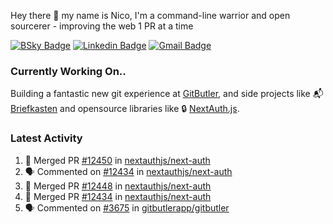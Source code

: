 
Hey there 👋 my name is Nico, I'm a command-line warrior and open sourcerer - improving the web 1 PR at a time

[![BSky Badge](https://img.shields.io/badge/-%20%40ndo.dev%20-%200285FF?style=flat-square&logo=bluesky&color=%23161e27)](https://bsky.app/profile/ndo.dev) [![Linkedin Badge](https://img.shields.io/badge/-ndom91-blue?style=flat-square&logo=Linkedin&logoColor=white&link=https://www.linkedin.com/in/ndom91/)](https://www.linkedin.com/in/ndom91/) [![Gmail Badge](https://img.shields.io/badge/-yo@ndo.dev-c14438?style=flat-square&logo=mail.ru&logoColor=white&link=mailto:yo@ndo.dev)](mailto:yo@ndo.dev)

### Currently Working On..

Building a fantastic new git experience at [GitButler](https://github.com/gitbutlerapp), and side projects like 📬 [Briefkasten](https://briefkastenhq.com) and opensource libraries like 🔒 [NextAuth.js](https://github.com/nextauthjs/next-auth).

<!--START_SECTION_PROFILE_VIEWS:readme-info-->
<!--END_SECTION_PROFILE_VIEWS:readme-info-->

<!--START_SECTION_DAILY_COMMIT:readme-info-->
<!--END_SECTION_DAILY_COMMIT:readme-info-->

<!--START_SECTION_WEEKLY_COMMIT:readme-info-->
<!--END_SECTION_WEEKLY_COMMIT:readme-info-->

### Latest Activity

<!--START_SECTION:activity-->
1. 🎉 Merged PR [#12450](https://github.com/nextauthjs/next-auth/pull/12450) in [nextauthjs/next-auth](https://github.com/nextauthjs/next-auth)
2. 🗣 Commented on [#12434](https://github.com/nextauthjs/next-auth/pull/12434#issuecomment-2566528614) in [nextauthjs/next-auth](https://github.com/nextauthjs/next-auth)
3. 🎉 Merged PR [#12448](https://github.com/nextauthjs/next-auth/pull/12448) in [nextauthjs/next-auth](https://github.com/nextauthjs/next-auth)
4. 🎉 Merged PR [#12434](https://github.com/nextauthjs/next-auth/pull/12434) in [nextauthjs/next-auth](https://github.com/nextauthjs/next-auth)
5. 🗣 Commented on [#3675](https://github.com/gitbutlerapp/gitbutler/issues/3675#issuecomment-2564811797) in [gitbutlerapp/gitbutler](https://github.com/gitbutlerapp/gitbutler)
<!--END_SECTION:activity-->
